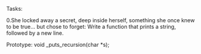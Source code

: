 Tasks:

0.She locked away a secret, deep inside herself, something she once knew to be true... but chose to forget:
Write a function that prints a string, followed by a new line.

Prototype: void _puts_recursion(char *s);
